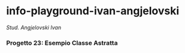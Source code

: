 # info-playground-ivan-angjelovski

_Stud. Angjelovski Ivan_

### Progetto 23: Esempio Classe Astratta 

